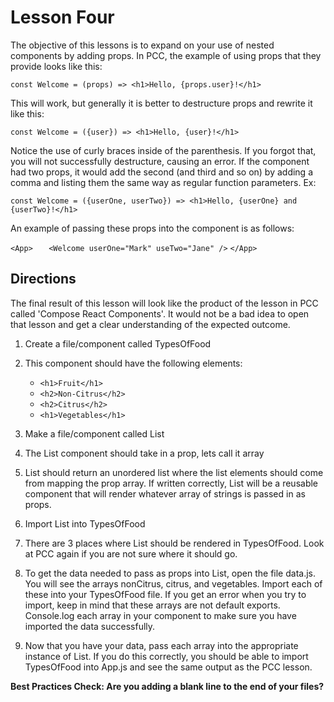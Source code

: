 # Lesson Four

The objective of this lessons is to expand on your use of nested components by adding props. In PCC, the example of using props that they provide looks like this: 

`const Welcome = (props) => <h1>Hello, {props.user}!</h1>`

This will work, but generally it is better to destructure props and rewrite it like this: 

`const Welcome = ({user}) => <h1>Hello, {user}!</h1>`

Notice the use of curly braces inside of the parenthesis. If you forgot that, you will not successfully destructure, causing an error. If the component had two props, it would add the second (and third and so on) by adding a comma and listing them the same way as regular function parameters. Ex: 

`const Welcome = ({userOne, userTwo}) => <h1>Hello, {userOne} and {userTwo}!</h1>`

An example of passing these props into the component is as follows:


`<App>`
`   <Welcome userOne="Mark" useTwo="Jane" />`
`</App>`

## Directions

The final result of this lesson will look like the product of the lesson in PCC called 'Compose React Components'. It would not be a bad idea to open that lesson and get a clear understanding of the expected outcome.

1. Create a file/component called TypesOfFood

2. This component should have the following elements:

    - `<h1>Fruit</h1>`
    - `<h2>Non-Citrus</h2>`
    - `<h2>Citrus</h2>`
    - `<h1>Vegetables</h1>`

3. Make a file/component called List

4. The List component should take in a prop, lets call it array

5. List should return an unordered list where the list elements should come from mapping the prop array. If written correctly, List will be a reusable component that will render whatever array of strings is passed in as props.

6. Import List into TypesOfFood

7. There are 3 places where List should be rendered in TypesOfFood. Look at PCC again if you are not sure where it should go.

8. To get the data needed to pass as props into List, open the file data.js. You will see the arrays nonCitrus, citrus, and vegetables. Import each of these into your TypesOfFood file. If you get an error when you try to import, keep in mind that these arrays are not default exports. Console.log each array in your component to make sure you have imported the data successfully.

9. Now that you have your data, pass each array into the appropriate instance of List. If you do this correctly, you should be able to import TypesOfFood into App.js and see the same output as the PCC lesson.

**Best Practices Check: Are you adding a blank line to the end of your files?**
